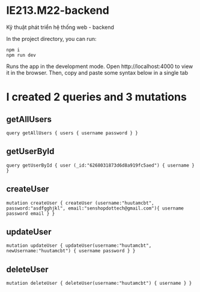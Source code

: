 # IE213.M22-backend
Kỹ thuật phát triển hệ thống web - backend

In the project directory, you can run:
```
npm i
npm run dev
```
Runs the app in the development mode.
Open http://localhost:4000 to view it in the browser. Then, copy and paste some syntax below in a single tab

# I created 2 queries and 3 mutations
## getAllUsers
``
query getAllUsers {
  users {
    username
    password
  }
}
``
## getUserById 
``
query getUserById {
  user (_id:"6268031873d6d8a919fc5aed") {
    username
  }
}
``
## createUser
``
mutation createUser {
  createUser (username:"huutamcbt", password:"asdfgghjkl", email:"senshopdottech@gmail.com"){
    username
    password
    email
  }
}
``
## updateUser 
``
mutation updateUser {
  updateUser(username:"huutamcbt", newUsername:"huutamcbt") {
    username
    password
  }
}
``
## deleteUser
``
mutation deleteUser {
  deleteUser(username:"huutamcbt") {
    username
  }
}
``
